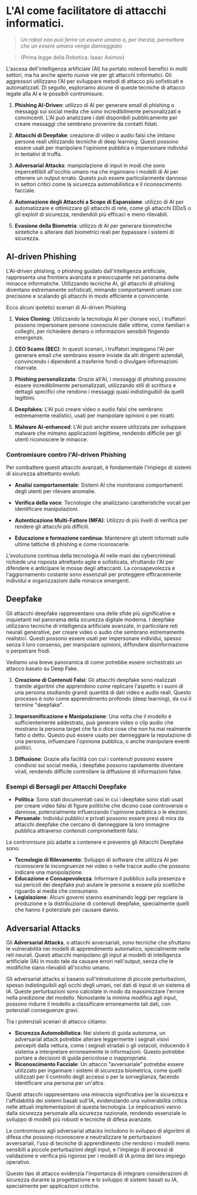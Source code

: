 <!-- \cleardoublepage -->


# L'AI come facilitatore di attacchi informatici.

> *Un robot non può ferire un essere umano o, per inerzia, permettere che un essere umano venga danneggiato*

> (Prima legge della Robotica. Isaac Asimov)

L'ascesa dell'intelligenza artificiale (AI) ha portato notevoli benefici in molti settori, ma ha anche aperto nuove vie per gli attacchi informatici. Gli aggressori utilizzano l'AI per sviluppare metodi di attacco più sofisticati e automatizzati. Di seguito, esploriamo alcune di queste tecniche di attacco legate alla AI e le possibili contromisure.


1. **Phishing AI-Driven**: utilizzo di AI per generare email di phishing o messaggi sui social media che sono incredibilmente personalizzati e convincenti. L'AI può analizzare i dati disponibili pubblicamente per creare messaggi che sembrano provenire da contatti fidati.


2. **Attacchi di Deepfake**: creazione di video o audio falsi che imitano persone reali utilizzando tecniche di deep learning. Questi possono essere usati per manipolare l'opinione pubblica o impersonare individui in tentativi di truffa.


3. **Adversarial Attacks**: manipolazione di input in modi che sono impercettibili all'occhio umano ma che ingannano i modelli di AI per ottenere un output errato. Questo può essere particolarmente dannoso in settori critici come la sicurezza automobilistica e il riconoscimento facciale.


4. **Automazione degli Attacchi a Scopo di Espansione**: utilizzo di AI per automatizzare e ottimizzare gli attacchi di rete, come gli attacchi DDoS o gli exploit di sicurezza, rendendoli più efficaci e meno rilevabili.


5. **Evasione della Biometria**: utilizzo di AI per generare biometriche sintetiche o alterare dati biometrici reali per bypassare i sistemi di sicurezza.



## AI-driven Phishing

L'AI-driven phishing, o phishing guidato dall'intelligenza artificiale, rappresenta una frontiera avanzata e preoccupante nel panorama delle minacce informatiche. Utilizzando tecniche AI, gli attacchi di phishing diventano estremamente sofisticati, mimando comportamenti umani con precisione e scalando gli attacchi in modo efficiente e convincente.

Ecco alcuni ipotetici scenari di AI-driven Phishing

1. **Voice Cloning**: Utilizzando la tecnologia AI per clonare voci, i truffatori possono impersonare persone conosciute dalle vittime, come familiari o colleghi, per richiedere denaro o informazioni sensibili fingendo emergenze.

2. **CEO Scams (BEC)**: In questi scenari, i truffatori impiegano l'AI per generare email che sembrano essere inviate da alti dirigenti aziendali, convincendo i dipendenti a trasferire fondi o divulgare informazioni riservate.

3. **Phishing personalizzato**: Grazie all'AI, i messaggi di phishing possono essere incredibilmente personalizzati, utilizzando stili di scrittura e dettagli specifici che rendono i messaggi quasi indistinguibili da quelli legittimi.

4. **Deepfakes**: L'AI può creare video o audio falsi che sembrano estremamente realistici, usati per manipolare opinioni o per ricatti.

5. **Malware AI-enhanced**: L'AI può anche essere utilizzata per sviluppare malware che mimano applicazioni legittime, rendendo difficile per gli utenti riconoscere le minacce.

### Contromisure contro l'AI-driven Phishing

Per combattere questi attacchi avanzati, è fondamentale l'impiego di sistemi di sicurezza altrettanto evoluti:

- **Analisi comportamentale**: Sistemi AI che monitorano comportamenti degli utenti per rilevare anomalie.
  
- **Verifica della voce**: Tecnologie che analizzano caratteristiche vocali per identificare manipolazioni.

- **Autenticazione Multi-Fattore (MFA)**: Utilizzo di più livelli di verifica per rendere gli attacchi più difficili.


- **Educazione e formazione continua**: Mantenere gli utenti informati sulle ultime tattiche di phishing e come riconoscerle.

L'evoluzione continua della tecnologia AI nelle mani dei cybercriminali richiede una risposta altrettanto agile e sofisticata, sfruttando l'AI per difendere e anticipare le mosse degli attaccanti. La consapevolezza e l'aggiornamento costante sono essenziali per proteggere efficacemente individui e organizzazioni dalle minacce emergenti.


## Deepfake

Gli attacchi deepfake rappresentano una delle sfide più significative e inquietanti nel panorama della sicurezza digitale moderna. I deepfake utilizzano tecniche di intelligenza artificiale avanzate, in particolare reti neurali generative, per creare video o audio che sembrano estremamente realistici. Questi possono essere usati per impersonare individui, spesso senza il loro consenso, per manipolare opinioni, diffondere disinformazione o perpetrare frodi.

Vediamo una breve panoramica di come potrebbe essere orchestrato un attacco basato su Deep Fake.

1. **Creazione di Contenuti Falsi**: Gli attacchi deepfake sono realizzati tramite algoritmi che apprendono come replicare l'aspetto e i suoni di una persona studiando grandi quantità di dati video e audio reali. Questo processo è noto come apprendimento profondo (deep learning), da cui il termine "deepfake".

2. **Impersonificazione e Manipolazione**: Una volta che il modello è sufficientemente addestrato, può generare video o clip audio che mostrano la persona target che fa o dice cose che non ha mai realmente fatto o detto. Questo può essere usato per danneggiare la reputazione di una persona, influenzare l'opinione pubblica, o anche manipolare eventi politici.

3. **Diffusione**: Grazie alla facilità con cui i contenuti possono essere condivisi sui social media, i deepfake possono rapidamente diventare virali, rendendo difficile controllare la diffusione di informazioni false.

### Esempi di Bersagli per Attacchi Deepfake

- **Politica**: Sono stati documentati casi in cui i deepfake sono stati usati per creare video falsi di figure politiche che dicono cose controversie o dannose, potenzialmente influenzando l'opinione pubblica o le elezioni.
- **Personale**: Individui pubblici e privati possono essere presi di mira da attacchi deepfake che cercano di danneggiare la loro immagine pubblica attraverso contenuti compromettenti falsi.

Le contromisure più adatte a contenere e prevenire gli Attacchi Deepfake sono:

- **Tecnologie di Rilevamento**: Sviluppo di software che utilizza AI per riconoscere le incongruenze nei video o nelle tracce audio che possono indicare una manipolazione.
- **Educazione e Consapevolezza**: Informare il pubblico sulla presenza e sui pericoli dei deepfake può aiutare le persone a essere più scettiche riguardo ai media che consumano.
- **Legislazione**: Alcuni governi stanno esaminando leggi per regolare la produzione e la distribuzione di contenuti deepfake, specialmente quelli che hanno il potenziale per causare danno.

## Adversarial Attacks

Gli **Adversarial Attacks**, o attacchi avversariali, sono tecniche che sfruttano le vulnerabilità nei modelli di apprendimento automatico, specialmente nelle reti neurali. Questi attacchi manipolano gli input ai modelli di intelligenza artificiale (IA) in modo tale da causare errori nell'output, senza che le modifiche siano rilevabili all'occhio umano.


Gli adversarial attacks si basano sull'introduzione di piccole perturbazioni, spesso indistinguibili agli occhi degli umani, nei dati di input di un sistema di IA. Queste perturbazioni sono calcolate in modo da massimizzare l'errore nella predizione del modello. Nonostante la minima modifica agli input, possono indurre il modello a classificare erroneamente tali dati, con potenziali conseguenze gravi.

Tra i potenziali scenari di attacco citiamo:

- **Sicurezza Automobilistica**: Nei sistemi di guida autonoma, un adversarial attack potrebbe alterare leggermente i segnali visivi percepiti dalla vettura, come i segnali stradali o gli ostacoli, inducendo il sistema a interpretare erroneamente le informazioni. Questo potrebbe portare a decisioni di guida pericolose o inappropriate.
- **Riconoscimento Facciale**: Un attacco "avversariale" potrebbe essere utilizzato per ingannare i sistemi di sicurezza biometrica, come quelli utilizzati per il controllo degli accessi o per la sorveglianza, facendo identificare una persona per un'altra.


Questi attacchi rappresentano una minaccia significativa per la sicurezza e l'affidabilità dei sistemi basati sull'IA, evidenziando una vulnerabilità critica nelle attuali implementazioni di questa tecnologia. Le implicazioni vanno dalla sicurezza personale alla sicurezza nazionale, rendendo essenziale lo sviluppo di modelli più robusti e tecniche di difesa avanzate.


Le contromisure agli adversarial attacks includono lo sviluppo di algoritmi di difesa che possono riconoscere e neutralizzare le perturbazioni avversariali, l'uso di tecniche di apprendimento che rendono i modelli meno sensibili a piccole perturbazioni degli input, e l'impiego di processi di validazione e verifica più rigorosi per i modelli di IA prima del loro impiego operativo.

Questo tipo di attacco evidenzia l'importanza di integrare considerazioni di sicurezza durante la progettazione e lo sviluppo di sistemi basati su IA, specialmente per applicazioni critiche.

<!-- non rimuovere il commento newpage -->
<!-- \newpage -->